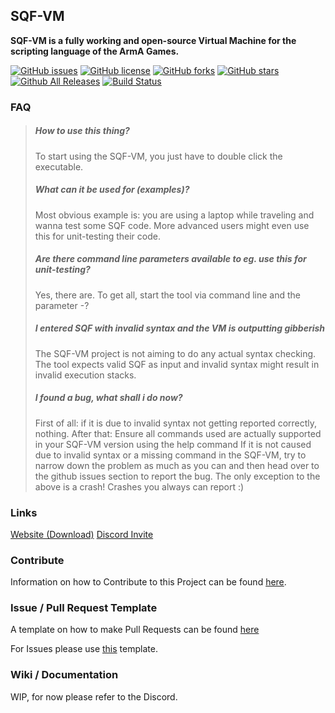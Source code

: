 ## SQF-VM
__SQF-VM is a fully working and open-source Virtual Machine for the scripting language of the ArmA Games.__

[![GitHub issues](https://img.shields.io/github/issues/X39/sqf-vm.svg)](https://github.com/X39/sqf-vm/issues) [![GitHub license](https://img.shields.io/badge/license-GPLv3-blue.svg)](https://raw.githubusercontent.com/X39/sqf-vm/master/LICENSE) [![GitHub forks](https://img.shields.io/github/forks/X39/sqf-vm.svg)](https://github.com/X39/sqf-vm/network) [![GitHub stars](https://img.shields.io/github/stars/X39/sqf-vm.svg)](https://github.com/X39/sqf-vm/stargazers) [![Github All Releases](https://img.shields.io/github/downloads/X39/sqf-vm/total.svg)](https://github.com/X39/sqf-vm/releases) [![Build Status](https://travis-ci.org/X39/sqf-vm.svg?branch=master)](https://travis-ci.org/X39/sqf-vm)

### FAQ

> ##### How to use this thing?
> To start using the SQF-VM, you just have to double click the executable.
> ##### What can it be used for (examples)?
> Most obvious example is: you are using a laptop while traveling and wanna test some SQF code.
> More advanced users might even use this for unit-testing their code.
> ##### Are there command line parameters available to eg. use this for unit-testing?
> Yes, there are. To get all, start the tool via command line and the parameter -?
> ##### I entered SQF with invalid syntax and the VM is outputting gibberish
> The SQF-VM project is not aiming to do any actual syntax checking.
> The tool expects valid SQF as input and invalid syntax might result in invalid execution stacks.
> ##### I found a bug, what shall i do now?
> First of all: if it is due to invalid syntax not getting reported correctly, nothing.
> After that: Ensure all commands used are actually supported in your SQF-VM version using the help command
> If it is not caused due to invalid syntax or a missing command in the SQF-VM, try to narrow down the problem as much as you can and then head over to the github issues section to report the bug.
> The only exception to the above is a crash! Crashes you always can report :)

### Links

[Website (Download)](https://x39.io/projects?project=SQF-VM)
[Discord Invite](https://discord.gg/b5qCUCK)

### Contribute

Information on how to Contribute to this Project can be found [here](https://github.com/X39/sqf-vm/blob/master/CONTRIBUTING.md).

### Issue / Pull Request Template

A template on how to make Pull Requests can be found [here](https://github.com/X39/sqf-vm/blob/master/PULL_REQUEST_TEMPLATE.md)

For Issues please use [this](https://github.com/X39/sqf-vm/blob/master/ISSUE_TEMPLATE.md) template.

### Wiki / Documentation

WIP, for now please refer to the Discord.
